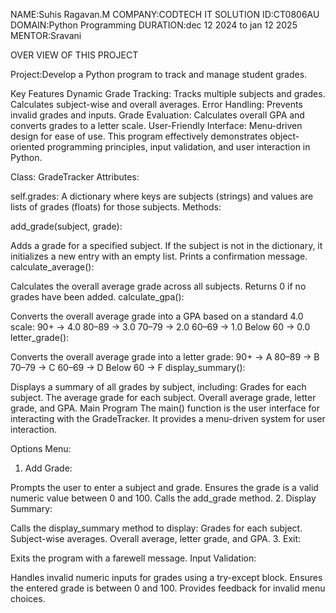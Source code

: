 NAME:Suhis Ragavan.M
COMPANY:CODTECH IT SOLUTION
ID:CT0806AU
DOMAIN:Python Programming
DURATION:dec 12 2024 to jan 12 2025
MENTOR:Sravani

OVER VIEW OF THIS PROJECT

Project:Develop a Python program to track and manage student grades.

Key Features
Dynamic Grade Tracking:
Tracks multiple subjects and grades.
Calculates subject-wise and overall averages.
Error Handling:
Prevents invalid grades and inputs.
Grade Evaluation:
Calculates overall GPA and converts grades to a letter scale.
User-Friendly Interface:
Menu-driven design for ease of use.
This program effectively demonstrates object-oriented programming principles, input validation, and user interaction in Python.

Class: GradeTracker
Attributes:

self.grades: A dictionary where keys are subjects (strings) and values are lists of grades (floats) for those subjects.
Methods:

add_grade(subject, grade):

Adds a grade for a specified subject.
If the subject is not in the dictionary, it initializes a new entry with an empty list.
Prints a confirmation message.
calculate_average():

Calculates the overall average grade across all subjects.
Returns 0 if no grades have been added.
calculate_gpa():

Converts the overall average grade into a GPA based on a standard 4.0 scale:
90+ → 4.0
80–89 → 3.0
70–79 → 2.0
60–69 → 1.0
Below 60 → 0.0
letter_grade():

Converts the overall average grade into a letter grade:
90+ → A
80–89 → B
70–79 → C
60–69 → D
Below 60 → F
display_summary():

Displays a summary of all grades by subject, including:
Grades for each subject.
The average grade for each subject.
Overall average grade, letter grade, and GPA.
Main Program
The main() function is the user interface for interacting with the GradeTracker. It provides a menu-driven system for user interaction.

Options Menu:

1. Add Grade:

Prompts the user to enter a subject and grade.
Ensures the grade is a valid numeric value between 0 and 100.
Calls the add_grade method.
2. Display Summary:

Calls the display_summary method to display:
Grades for each subject.
Subject-wise averages.
Overall average, letter grade, and GPA.
3. Exit:

Exits the program with a farewell message.
Input Validation:

Handles invalid numeric inputs for grades using a try-except block.
Ensures the entered grade is between 0 and 100.
Provides feedback for invalid menu choices.
